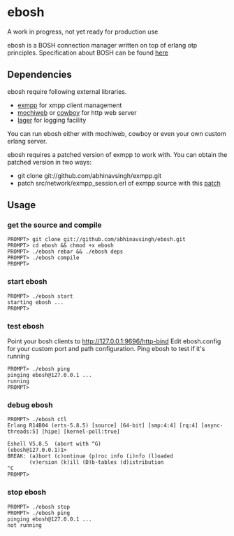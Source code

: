 ebosh
======
A work in progress, not yet ready for production use

ebosh is a BOSH connection manager written on top of erlang otp principles.
Specification about BOSH can be found [here](http://xmpp.org/extensions/xep-0124.html)

Dependencies
-------------
ebosh require following external libraries.

* [exmpp](https://github.com/abhinavsingh/exmpp/) for xmpp client management
* [mochiweb](https://github.com/abhinavsingh/mochiweb/) or [cowboy](https://github.com/abhinavsingh/cowboy/) for http web server
* [lager](https://github/abhinavsingh/lager/) for logging facility

You can run ebosh either with mochiweb, cowboy or even your own custom erlang server.

ebosh requires a patched version of exmpp to work with. You can obtain the 
patched version in two ways:
* git clone git://github.com/abhinavsingh/exmpp.git
* patch src/network/exmpp_session.erl of exmpp source with this [patch](https://github.com/abhinavsingh/exmpp/commit/580d736ad9c6c776ee1cc83bdcf2f63ca9096b2c)

Usage
------

### get the source and compile

	PROMPT> git clone git://github.com/abhinavsingh/ebosh.git
	PROMPT> cd ebosh && chmod +x ebosh
	PROMPT> ./ebosh rebar && ./ebosh deps
	PROMPT> ./ebosh compile
	PROMPT>

### start ebosh

	PROMPT> ./ebosh start
	starting ebosh ...
	PROMPT> 

### test ebosh

Point your bosh clients to http://127.0.0.1:9696/http-bind
Edit ebosh.config for your custom port and path configuration.
Ping ebosh to test if it's running

	PROMPT> ./ebosh ping
	pinging ebosh@127.0.0.1 ...
	running
	PROMPT> 

### debug ebosh

	PROMPT> ./ebosh ctl
	Erlang R14B04 (erts-5.8.5) [source] [64-bit] [smp:4:4] [rq:4] [async-threads:5] [hipe] [kernel-poll:true]
	
	Eshell V5.8.5  (abort with ^G)
	(ebosh@127.0.0.1)1>
	BREAK: (a)bort (c)ontinue (p)roc info (i)nfo (l)oaded
	       (v)ersion (k)ill (D)b-tables (d)istribution
	^C
	PROMPT>

### stop ebosh

	PROMPT> ./ebosh stop
	PROMPT> ./ebosh ping
	pinging ebosh@127.0.0.1 ...
	not running
